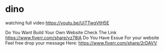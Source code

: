 # dino
watching full video https://youtu.be/UiTTwqVtH5E

Do You Want Build Your Own Website Check The Link https://www.fiverr.com/share/vz78lA
Do You Have Essue For your website Feel free drop your message Here: https://www.fiverr.com/share/2rDAVV
